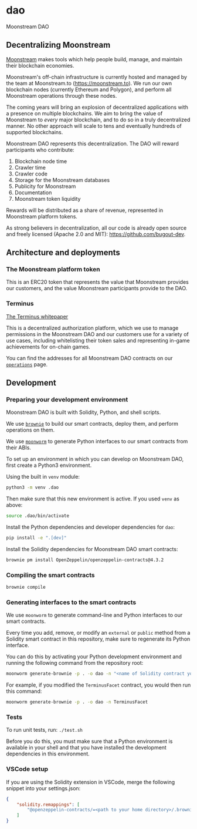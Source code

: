 # dao
Moonstream DAO

## Decentralizing Moonstream

[Moonstream](https://moonstream.to) makes tools which help people build, manage, and maintain their blockchain economies.

Moonstream's off-chain infrastructure is currently hosted and managed by the team at Moonstream.to (https://moonstream.to).
We run our own blockchain nodes (currently Ethereum and Polygon), and perform all Moonstream operations
through these nodes.

The coming years will bring an explosion of decentralized applications with a presence on multiple
blockchains. We aim to bring the value of Moonstream to *every* major blockchain, and to do so in a
truly decentralized manner. No other approach will scale to tens and eventually hundreds of supported
blockchains.

Moonstream DAO represents this decentralization. The DAO will reward participants who contribute:
1. Blockchain node time
2. Crawler time
3. Crawler code
4. Storage for the Moonstream databases
5. Publicity for Moonstream
6. Documentation
7. Moonstream token liquidity

Rewards will be distributed as a share of revenue, represented in Moonstream platform tokens.

As strong believers in decentralization, all our code is already open source and freely licensed (Apache 2.0
and MIT): https://github.com/bugout-dev.

## Architecture and deployments

### The Moonstream platform token

This is an ERC20 token that represents the value that Moonstream provides our customers, and the value
Moonstream participants provide to the DAO.

### Terminus

[The Terminus whitepaper](./docs/terminus.md)

This is a decentralized authorization platform, which we use to manage permissions in the Moonstream
DAO and our customers use for a variety of use cases, including whitelisting their token sales and
representing in-game achievements for on-chain games.

You can find the addresses for all Moonstream DAO contracts on our [`operations`](./operations/README.md) page.

## Development

### Preparing your development environment

Moonstream DAO is built with Solidity, Python, and shell scripts.

We use [`brownie`](https://github.com/eth-brownie/brownie) to build our smart contracts, deploy them,
and perform operations on them.

We use [`moonworm`](https://github.com/bugout-dev/moonworm) to generate Python interfaces to our smart
contracts from their ABIs.

To set up an environment in which you can develop on Moonstream DAO, first create a Python3 environment.

Using the built in `venv` module:

```bash
python3 -m venv .dao
```

Then make sure that this new environment is active. If you used `venv` as above:

```bash
source .dao/bin/activate
```

Install the Python dependencies and developer dependencies for `dao`:

```bash
pip install -e ".[dev]"
```

Install the Solidity dependencies for Moonstream DAO smart contracts:

```bash
brownie pm install OpenZeppelin/openzeppelin-contracts@4.3.2
```

### Compiling the smart contracts

```bash
brownie compile
```

### Generating interfaces to the smart contracts

We use `moonworm` to generate command-line and Python interfaces to our smart contracts.

Every time you add, remove, or modify an `external` or `public` method from a Solidity smart contract in this repository,
make sure to regenerate its Python interface.

You can do this by activating your Python development environment and running the following command from
the repository root:

```bash
moonworm generate-brownie -p . -o dao -n "<name of Solidity contract you modified>"
```

For example, if you modified the `TerminusFacet` contract, you would then run this command:

```bash
moonworm generate-brownie -p . -o dao -n TerminusFacet
```

### Tests

To run unit tests, run: `./test.sh`

Before you do this, you must make sure that a Python environment is available in your shell and that
you have installed the development dependencies in this environment.

### VSCode setup

If you are using the Solidity extension in VSCode, merge the following snippet into your settings.json:

```json
{
    "solidity.remappings": [
        "@openzeppelin-contracts/=<path to your home directory>/.brownie/packages/OpenZeppelin/openzeppelin-contracts@4.3.2"
    ]
}
```
